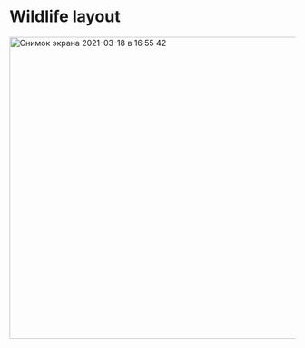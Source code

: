# Wildlife layout

<img width="533" alt="Снимок экрана 2021-03-18 в 16 55 42" src="https://user-images.githubusercontent.com/36891737/111637840-d9334b00-880a-11eb-8747-a10171f0dc91.png">



